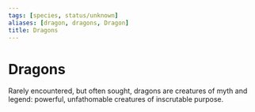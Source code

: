 ```yaml
---
tags: [species, status/unknown]
aliases: [dragon, dragons, Dragon]
title: Dragons
---
```



# Dragons

Rarely encountered, but often sought, dragons are creatures of myth and legend: powerful, unfathomable creatures of inscrutable purpose. 